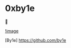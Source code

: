 # 0xby1e
🍱

[!image](https://avatars3.githubusercontent.com/u/67049748?s=200&v=4)

[By1e] https://github.com/by1e
